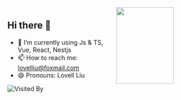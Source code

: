 <img align="right" width="51%" height="175px" src="https://github-readme-stats.vercel.app/api/top-langs/?username=lovelliu&layout=compact&card_width=395&title_color=247BA0&icon_color=e28905&text_color=999999&bg_color=0,27282200,0000000F&hide_border=true"/>

## Hi there 👋

- 🌱 I’m currently using Js & TS, Vue, React, Nestjs
- 📫 How to reach me: lovelliu@foxmail.com
- 😄 Pronouns: Lovell Liu


![Visited By](https://count.getloli.com/get/@lovelliu?theme=gelbooru)
